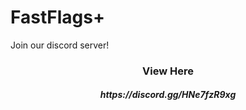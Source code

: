 # **FastFlags+**

Join our discord server!
<h3 align="center">View Here</h3>
<h5 align="center">https://discord.gg/HNe7fzR9xg</h5>
